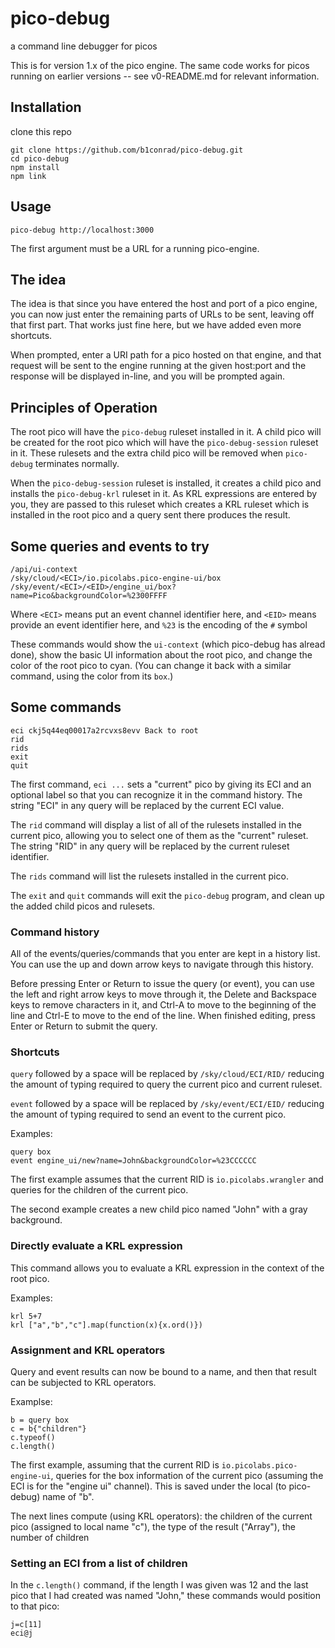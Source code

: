 # pico-debug
a command line debugger for picos

This is for version 1.x of the pico engine.
The same code works for picos running on earlier versions --
see v0-README.md for relevant information.

## Installation
clone this repo
```
git clone https://github.com/b1conrad/pico-debug.git
cd pico-debug
npm install
npm link
```

## Usage
```
pico-debug http://localhost:3000
```

The first argument must be a URL for a running pico-engine.

## The idea

The idea is that since you have entered the host and port of
a pico engine, you can now just enter the remaining parts
of URLs to be sent, leaving off that first part.
That works just fine here, but we have added even more shortcuts.

When prompted, enter a URI path for a pico hosted on that engine,
and that request will be sent to the engine running at the given host:port
and the response will be displayed in-line, and you will be prompted again.

## Principles of Operation

The root pico will have the `pico-debug` ruleset installed in it.
A child pico will be created for the root pico which will
have the `pico-debug-session` ruleset in it.
These rulesets and the extra child pico will be removed when
`pico-debug` terminates normally.

When the `pico-debug-session` ruleset is installed,
it creates a child pico and installs the `pico-debug-krl` ruleset in it.
As KRL expressions are entered by you, they are passed to this
ruleset which creates a KRL ruleset which is installed
in the root pico and a query sent there produces the result.

## Some queries and events to try

```
/api/ui-context
/sky/cloud/<ECI>/io.picolabs.pico-engine-ui/box
/sky/event/<ECI>/<EID>/engine_ui/box?name=Pico&backgroundColor=%2300FFFF
```

Where `<ECI>` means put an event channel identifier here, 
and `<EID>` means provide an event identifier here,
and `%23` is the encoding of the `#` symbol
 
These commands would show the `ui-context` (which pico-debug has
alread done), show the basic UI information about the root pico,
and change the color of the root pico to cyan.
(You can change it back with a similar command, using
the color from its `box`.)

## Some commands

```
eci ckj5q44eq00017a2rcvxs8evv Back to root
rid
rids
exit
quit
```

The first command, `eci ...` sets a "current" pico by giving its ECI and an optional label so that you can recognize it in the command history. 
The string "ECI" in any query will be replaced by the current ECI value.

The `rid` command will display a list of all of the rulesets installed in the current pico,
allowing you to select one of them as the "current" ruleset.
The string "RID" in any query will be replaced by the current ruleset identifier.

The `rids` command will list the rulesets installed in the current pico.

The `exit` and `quit` commands will exit the `pico-debug` program,
and clean up the added child picos and rulesets.

### Command history

All of the events/queries/commands that you enter are kept in a history list. 
You can use the up and down arrow keys to navigate through this history.

Before pressing Enter or Return to issue the query (or event),
you can use the left and right arrow keys to move through it,
the Delete and Backspace keys to remove characters in it,
and Ctrl-A to move to the beginning of the line
and Ctrl-E to move to the end of the line.
When finished editing, press Enter or Return to submit the query.

### Shortcuts

`query` followed by a space will be replaced by `/sky/cloud/ECI/RID/` 
reducing the amount of typing required to query the current pico and current ruleset.

`event` followed by a space will be replaced by `/sky/event/ECI/EID/`
reducing the amount of typing required to send an event to the current pico.

Examples:

```
query box
event engine_ui/new?name=John&backgroundColor=%23CCCCCC
```

The first example assumes that the current RID is `io.picolabs.wrangler`
and queries for the children of the current pico.

The second example creates a new child pico named "John" with a gray background.

### Directly evaluate a KRL expression

This command allows you to evaluate a KRL expression in the context
of the root pico.

Examples:

```
krl 5+7
krl ["a","b","c"].map(function(x){x.ord()})
```
### Assignment and KRL operators

Query and event results can now be bound to a name,
and then that result can be subjected to KRL operators.

Examplse:

```
b = query box
c = b{"children"}
c.typeof()
c.length()
```

The first example, assuming that the current RID is `io.picolabs.pico-engine-ui`,
queries for the box information of the current pico
(assuming the ECI is for the "engine ui" channel).
This is saved under the local (to pico-debug) name of "b".

The next lines compute (using KRL operators):
the children of the current pico (assigned to local name "c"),
the type of the result ("Array"),
the number of children

### Setting an ECI from a list of children

In the `c.length()` command, if the length I was given was 12
and the last pico that I had created was named "John,"
these commands would position to that pico:

```
j=c[11]
eci@j
```

